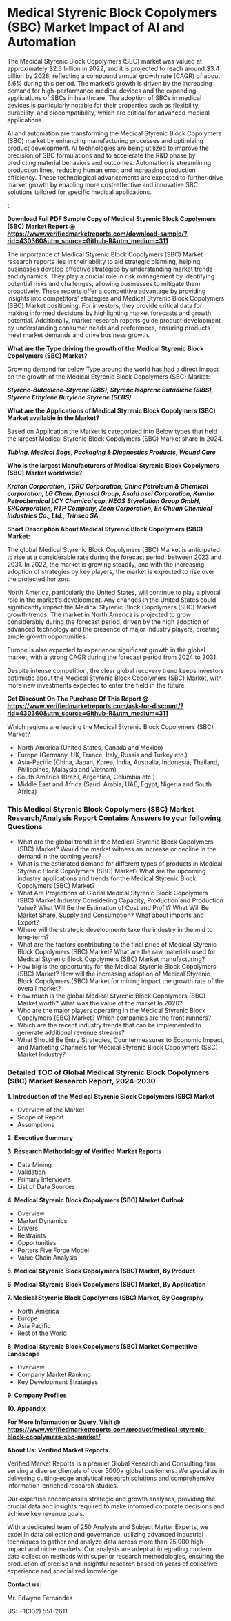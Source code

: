<meta name="title" content="Global Medical Styrenic Block Copolymers (SBC) Market Impact of AI and Automation"><meta name="description" content="The Medical Styrenic Block Copolymers (SBC) market was valued at approximately $2.3 billion in 2022, and it is projected to reach around $3.4 billion by 2028, reflecti"><meta name="title" content="Medical Styrenic Block Copolymers (SBC) Market Size, Share, Scope, Trends, Growth, Opportunities, Analysis, Forecast"><h1>Medical Styrenic Block Copolymers (SBC) Market Impact of AI and Automation</h1><p>The Medical Styrenic Block Copolymers (SBC) market was valued at approximately $2.3 billion in 2022, and it is projected to reach around $3.4 billion by 2028, reflecting a compound annual growth rate (CAGR) of about 6.6% during this period. The market’s growth is driven by the increasing demand for high-performance medical devices and the expanding applications of SBCs in healthcare. The adoption of SBCs in medical devices is particularly notable for their properties such as flexibility, durability, and biocompatibility, which are critical for advanced medical applications.</p><p>AI and automation are transforming the Medical Styrenic Block Copolymers (SBC) market by enhancing manufacturing processes and optimizing product development. AI technologies are being utilized to improve the precision of SBC formulations and to accelerate the R&D phase by predicting material behaviors and outcomes. Automation is streamlining production lines, reducing human error, and increasing production efficiency. These technological advancements are expected to further drive market growth by enabling more cost-effective and innovative SBC solutions tailored for specific medical applications.</p>t</p><p id="" class=""><strong>Download Full PDF Sample Copy of Medical Styrenic Block Copolymers (SBC) Market Report @ <a href="https://www.verifiedmarketreports.com/download-sample/?rid=430360&utm_source=Github-R&utm_medium=311" target="_blank">https://www.verifiedmarketreports.com/download-sample/?rid=430360&utm_source=Github-R&utm_medium=311</a></strong></p><p>The importance of&nbsp;Medical Styrenic Block Copolymers (SBC) Market research reports lies in their ability to aid strategic planning, helping businesses develop effective strategies by understanding market trends and dynamics. They play a crucial role in risk management by identifying potential risks and challenges, allowing businesses to mitigate them proactively. These reports offer a competitive advantage by providing insights into competitors' strategies and Medical Styrenic Block Copolymers (SBC) Market positioning. For investors, they provide critical data for making informed decisions by highlighting market forecasts and growth potential. Additionally, market research reports guide product development by understanding consumer needs and preferences, ensuring products meet market demands and drive business growth.</p><p><strong>What are the&nbsp;Type driving the growth of the Medical Styrenic Block Copolymers (SBC) Market?</strong></p><p id="" class="">Growing demand for below Type around the world has had a direct impact on the growth of the Medical Styrenic Block Copolymers (SBC) Market:</p><em><strong>Styrene-Butadiene-Styrene (SBS), Styrene lsoprene Butadiene (SIBS), Styrene Ethylene Butylene Styrene (SEBS)</strong></em></p><strong>What are the&nbsp;Applications&nbsp;of Medical Styrenic Block Copolymers (SBC) Market available in the Market?</strong></p><p id="" class="">Based on Application the Market is categorized into Below types that held the largest Medical Styrenic Block Copolymers (SBC) Market share In 2024.</p><em><strong>Tubing, Medical Bags, Packaging & Diagnostics Products, Wound Care</strong></em></p><strong>Who is the largest Manufacturers of Medical Styrenic Block Copolymers (SBC) Market worldwide?</strong></p><p><em><strong>Kraton Corporation, TSRC Corporation, China Petroleum & Chemical corporation, LG Chem, Dynasol Group, Asahi asei Corporation, Kumho Petrochemical LCY Chemical cop, NEOS Styrolution Group GmbH, SRCorporation, RTP Company, Zeon Corporation, En Chuan Chemical Industries Co., Ltd., Trinseo SA.</strong></em></p><p id="" class=""><strong>Short Description About Medical Styrenic Block Copolymers (SBC) Market:</strong></p><p>The global Medical Styrenic Block Copolymers (SBC) Market is anticipated to rise at a considerable rate during the forecast period, between 2023 and 2031. In 2022, the market is growing steadily, and with the increasing adoption of strategies by key players, the market is expected to rise over the projected horizon.</p><p>North America, particularly the United States, will continue to play a pivotal role in the market's development. Any changes in the United States could significantly impact the Medical Styrenic Block Copolymers (SBC) Market growth trends. The market in North America is projected to grow considerably during the forecast period, driven by the high adoption of advanced technology and the presence of major industry players, creating ample growth opportunities.</p><p>Europe is also expected to experience significant growth in the global market, with a strong CAGR during the forecast period from 2024 to 2031.</p><p>Despite intense competition, the clear global recovery trend keeps investors optimistic about the Medical Styrenic Block Copolymers (SBC) Market, with more new investments expected to enter the field in the future.</p><p id="" class=""><strong>Get Discount On The Purchase Of This Report @ <a href="https://www.verifiedmarketreports.com/ask-for-discount/?rid=430360&utm_source=Github-R&utm_medium=311" target="_blank">https://www.verifiedmarketreports.com/ask-for-discount/?rid=430360&utm_source=Github-R&utm_medium=311</a></strong></p>Which regions are leading the Medical Styrenic Block Copolymers (SBC) Market?</p><ul><li>North America (United States, Canada and Mexico)</li><li>Europe (Germany, UK, France, Italy, Russia and Turkey etc.)</li><li>Asia-Pacific (China, Japan, Korea, India, Australia, Indonesia, Thailand, Philippines, Malaysia and Vietnam)</li><li>South America (Brazil, Argentina, Columbia etc.)</li><li>Middle East and Africa (Saudi Arabia, UAE, Egypt, Nigeria and South Africa)</li></ul><h3 id="" class="">This Medical Styrenic Block Copolymers (SBC) Market Research/Analysis Report Contains Answers to your following Questions</h3><ul><li>What are the global trends in the Medical Styrenic Block Copolymers (SBC) Market? Would the market witness an increase or decline in the demand in the coming years?</li><li>What is the estimated demand for different types of products in Medical Styrenic Block Copolymers (SBC) Market? What are the upcoming industry applications and trends for the Medical Styrenic Block Copolymers (SBC) Market?</li><li>What Are Projections of Global Medical Styrenic Block Copolymers (SBC) Market Industry Considering Capacity, Production and Production Value? What Will Be the Estimation of Cost and Profit? What Will Be Market Share, Supply and Consumption? What about imports and Export?</li><li>Where will the strategic developments take the industry in the mid to long-term?</li><li>What are the factors contributing to the final price of Medical Styrenic Block Copolymers (SBC) Market? What are the raw materials used for Medical Styrenic Block Copolymers (SBC) Market manufacturing?</li><li>How big is the opportunity for the Medical Styrenic Block Copolymers (SBC) Market? How will the increasing adoption of Medical Styrenic Block Copolymers (SBC) Market for mining impact the growth rate of the overall market?</li><li>How much is the global Medical Styrenic Block Copolymers (SBC) Market worth? What was the value of the market In 2020?</li><li>Who are the major players operating in the Medical Styrenic Block Copolymers (SBC) Market? Which companies are the front runners?</li><li>Which are the recent industry trends that can be implemented to generate additional revenue streams?</li><li>What Should Be Entry Strategies, Countermeasures to Economic Impact, and Marketing Channels for Medical Styrenic Block Copolymers (SBC) Market Industry?</li></ul><h3 id="" class="">Detailed TOC of Global Medical Styrenic Block Copolymers (SBC) Market Research Report, 2024-2030</h3><p id="" class=""><strong>1. Introduction of the Medical Styrenic Block Copolymers (SBC) Market</strong></p><ul><li>Overview of the Market</li><li>Scope of Report</li><li>Assumptions</li></ul><p id="" class=""><strong>2. Executive Summary</strong></p><p id="" class=""><strong>3. Research Methodology of Verified Market Reports</strong></p><ul><li>Data Mining</li><li>Validation</li><li>Primary Interviews</li><li>List of Data Sources</li></ul><p id="" class=""><strong>4. Medical Styrenic Block Copolymers (SBC) Market Outlook</strong></p><ul><li>Overview</li><li>Market Dynamics</li><li>Drivers</li><li>Restraints</li><li>Opportunities</li><li>Porters Five Force Model</li><li>Value Chain Analysis</li></ul><p id="" class=""><strong>5. Medical Styrenic Block Copolymers (SBC) Market, By Product</strong></p><p id="" class=""><strong>6. Medical Styrenic Block Copolymers (SBC) Market, By Application</strong></p><p id="" class=""><strong>7. Medical Styrenic Block Copolymers (SBC) Market, By Geography</strong></p><ul><li>North America</li><li>Europe</li><li>Asia Pacific</li><li>Rest of the World</li></ul><p id="" class=""><strong>8. Medical Styrenic Block Copolymers (SBC) Market Competitive Landscape</strong></p><ul><li>Overview</li><li>Company Market Ranking</li><li>Key Development Strategies</li></ul><p id="" class=""><strong>9. Company Profiles</strong></p><p id="" class=""><strong>10. Appendix</strong></p><p id="" class=""><strong>For More Information or Query, Visit @ <a href="https://www.verifiedmarketreports.com/product/medical-styrenic-block-copolymers-sbc-market/" target="_blank">https://www.verifiedmarketreports.com/product/medical-styrenic-block-copolymers-sbc-market/</a></strong></p><p id="" class=""><strong>About Us: Verified Market Reports</strong></p><p id="" class="">Verified Market Reports is a premier Global Research and Consulting firm serving a diverse clientele of over 5000+ global customers. We specialize in delivering cutting-edge analytical research solutions and comprehensive information-enriched research studies.</p><p id="" class="">Our expertise encompasses strategic and growth analyses, providing the crucial data and insights required to make informed corporate decisions and achieve key revenue goals.</p><p id="" class="">With a dedicated team of 250 Analysts and Subject Matter Experts, we excel in data collection and governance, utilizing advanced industrial techniques to gather and analyze data across more than 25,000 high-impact and niche markets. Our analysts are adept at integrating modern data collection methods with superior research methodologies, ensuring the production of precise and insightful research based on years of collective experience and specialized knowledge.</p><p id="" class=""><strong>Contact us:</strong></p><p id="" class="">Mr. Edwyne Fernandes</p><p id="" class="">US: +1(302) 551-2611</p>